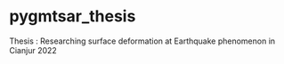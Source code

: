 # pygmtsar_thesis
Thesis : Researching surface deformation at Earthquake phenomenon in Cianjur 2022 
